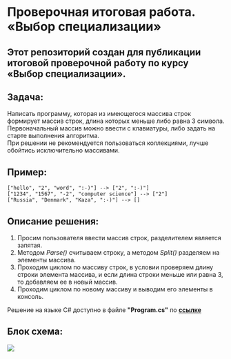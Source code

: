 # Проверочная итоговая работа. «Выбор специализации»

## Этот репозиторий создан для публикации итоговой проверочной работу по курсу «Выбор специализации».

## Задача:

Написать программу, которая из имеющегося массива строк формирует массив строк, длина которых меньше либо равна 3 символа.\
 Первоначальный массив можно ввести с клавиатуры, либо задать на старте выполнения алгоритма.\
 При решении не рекомендуется пользоваться коллекциями, лучше обойтись исключительно массивами.

## Пример:

``["hello", "2", "word", ":-)"] --> ["2", ":-)"]``\
``["1234", "1567", "-2", "computer science"] --> ["2"]``\
``["Russia", "Denmark", "Kaza", ":-)"] --> []``

## Описание решения:
1. Просим пользователя ввести массив строк, разделителем является запятая.
2. Методом *Parse()* считываем строку, а методом *Split()* разделяем на элементы массива.
3. Проходим циклом по массиву строк, в условии проверяем длину строки элемента массива, и если длина строки меньше или равна 3, то добавляем ее в новый массив.
4. Проходим циклом по новому массиву и выводим его элементы в консоль.

Решение на языке С# доступно в файле **"Program.cs"** по [**ссылке**](https://github.com/a-norkov/choice-of-specialization/blob/main/Program.cs)

## Блок схема:
![](https://github.com/a-norkov/choice-of-specialization/blob/main/image1.png)